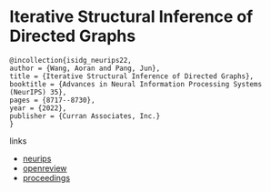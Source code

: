 # Iterative Structural Inference of Directed Graphs

```
@incollection{isidg_neurips22,
author = {Wang, Aoran and Pang, Jun},
title = {Iterative Structural Inference of Directed Graphs},
booktitle = {Advances in Neural Information Processing Systems (NeurIPS) 35},
pages = {8717--8730},
year = {2022},
publisher = {Curran Associates, Inc.}
}
```

links
- [neurips](https://nips.cc/Conferences/2022/Schedule?showEvent=54115)
- [openreview](https://openreview.net/forum?id=N_D-JLau3Z)
- [proceedings](https://papers.nips.cc//paper_files/paper/2022/hash/39717429762da92201a750dd03386920-Abstract-Conference.html)
